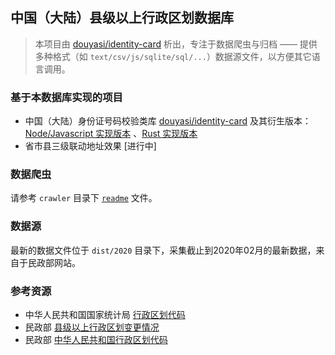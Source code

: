 中国（大陆）县级以上行政区划数据库
-----

>   本项目由 [douyasi/identity-card](https://github.com/douyasi/identity-card) 析出，专注于数据爬虫与归档 —— 提供多种格式（如 `text/csv/js/sqlite/sql/...`）数据源文件，以方便其它语言调用。


### 基于本数据库实现的项目

- 中国（大陆）身份证号码校验类库 [douyasi/identity-card](https://github.com/douyasi/identity-card) 及其衍生版本： [Node/Javascript 实现版本](https://github.com/ycrao/id.js) 、[Rust 实现版本](https://github.com/ycrao/idrs)
- 省市县三级联动地址效果 [进行中]


### 数据爬虫

请参考 `crawler` 目录下 [`readme`](crawler/readme.md) 文件。

### 数据源

最新的数据文件位于 `dist/2020` 目录下，采集截止到2020年02月的最新数据，来自于民政部网站。

### 参考资源

- 中华人民共和国国家统计局 [行政区划代码](http://www.stats.gov.cn/tjsj/tjbz/xzqhdm/)
- 民政部 [县级以上行政区划变更情况](http://xzqh.mca.gov.cn/description?dcpid=1)
- 民政部 [中华人民共和国行政区划代码](http://www.mca.gov.cn/article/sj/tjbz/a/)